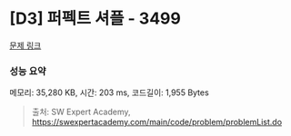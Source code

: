# [D3] 퍼펙트 셔플 - 3499 

[문제 링크](https://swexpertacademy.com/main/code/problem/problemDetail.do?contestProbId=AWGsRbk6AQIDFAVW) 

### 성능 요약

메모리: 35,280 KB, 시간: 203 ms, 코드길이: 1,955 Bytes



> 출처: SW Expert Academy, https://swexpertacademy.com/main/code/problem/problemList.do